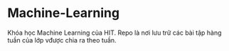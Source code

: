 # Machine-Learning
Khóa học Machine Learning của HIT.
Repo là nơi lưu trữ các bài tập hàng tuần của lớp vđược chia ra theo tuần.
